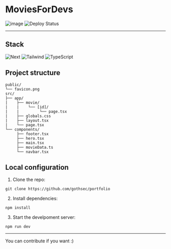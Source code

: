 # MoviesForDevs
![image](https://github.com/user-attachments/assets/9d774555-6bc7-48e6-b13e-af1fbb45a756)
![Deploy Status](https://img.shields.io/badge/Deploy-Vercel-black?style=flat&logo=vercel)

---

## **Stack**  
![Next](https://img.shields.io/badge/Next-171717?logo=next.js&logoColor=white)
![Tailwind](https://img.shields.io/badge/Tailwind_CSS-38B2AC?logo=tailwind-css&logoColor=white)
![TypeScript](https://img.shields.io/badge/TypeScript-3178C6?logo=typescript&logoColor=white)

## **Project structure**
```
public/
└── favicon.png
src/
├── app/
|    ├── movie/
|    |    └── [id]/
|    |         └── page.tsx
|    ├── globals.css
|    ├── layout.tsx
|    └── page.tsx
└── components/
     ├── footer.tsx
     ├── hero.tsx
     ├── main.tsx
     ├── movieData.ts
     └── navbar.tsx
```

## **Local configuration** 
1. Clone the repo:  
```
git clone https://github.com/gothsec/portfolio
```
2. Install dependencies:
```  
npm install
```
3. Start the develpoment server:
```  
npm run dev
```
---
You can contribute if you want :)
